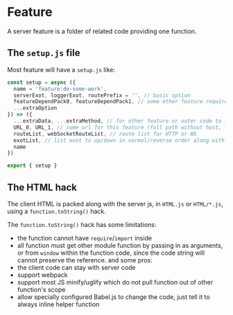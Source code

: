# Feature

A server feature is a folder of related code providing one function.


## The `setup.js` file

Most feature will have a `setup.js` like:
```js
const setup = async ({
  name = 'feature:do-some-work',
  serverExot, loggerExot, routePrefix = '', // basic option
  featureDependPack0, featureDependPack1, // some other feature required for this feature, often Auth
  ...extraOption
}) => ({
  ...extraData, ...extraMethod, // for other feature or outer code to interact with this feature
  URL_0, URL_1, // some url for this feature (full path without host, like `/feat/A/0`)
  routeList, webSocketRouteList, // route list for HTTP or WS
  exotList, // list exot to up/down in normal/reverse order along with the serverExot
  name
})

export { setup }
```


## The HTML hack

The client HTML is packed along with the server js, in `HTML.js` or `HTML/*.js`, using a `function.toString()` hack.

The `function.toString()` hack has some limitations:
- the function cannot have `require`/`import` inside
- all function must get other module function by passing in as arguments,
    or from `window` within the function code,
    since the code string will cannot preserve the reference.
and some pros:
- the client code can stay with server code
- support webpack
- support most JS minify/uglify which do not pull function out of other function's scope
- allow specially configured Babel.js to change the code, just tell it to always inline helper function

